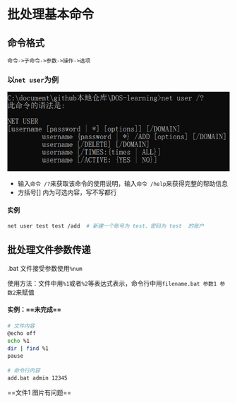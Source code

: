 # 批处理基本命令

## 命令格式

`命令->子命令->参数->操作->选项`

### 以`net user`为例

![image-20210402143126965](doc/image-20210402143126965.png)

- 输入`命令 /?`来获取该命令的使用说明，输入`命令 /help`来获得完整的帮助信息
- 方括号[] 内为可选内容，写不写都行

#### 实例

```bash
net user test test /add  # 新建一个账号为 test、密码为 test  的账户
```

## 批处理文件参数传递

.bat 文件接受参数使用`%num`

使用方法：文件中用`%1`或者`%2`等表达式表示，命令行中用`filename.bat 参数1 参数2`来赋值

#### 实例：==未完成==

```bash
# 文件内容
@echo off
echo %1
dir | find %1
pause

# 命令行内容
add.bat admin 12345
```

==文件1 图片有问题==